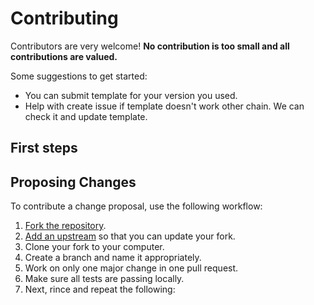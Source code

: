 # Contributing

Contributors are very welcome! **No contribution is too small and all contributions are valued.**

Some suggestions to get started:

- You can submit template for your version you used.
- Help with create issue if template doesn't work other chain. We can check it and update template.

## First steps

## Proposing Changes

To contribute a change proposal, use the following workflow:

1. [Fork the repository](https://github.com/osmosis-labs/osmosis).
2. [Add an upstream](https://docs.github.com/en/github/collaborating-with-pull-requests/working-with-forks/syncing-a-fork) so that you can update your fork.
3. Clone your fork to your computer.
4. Create a branch and name it appropriately.
5. Work on only one major change in one pull request.
6. Make sure all tests are passing locally.
7. Next, rince and repeat the following:

